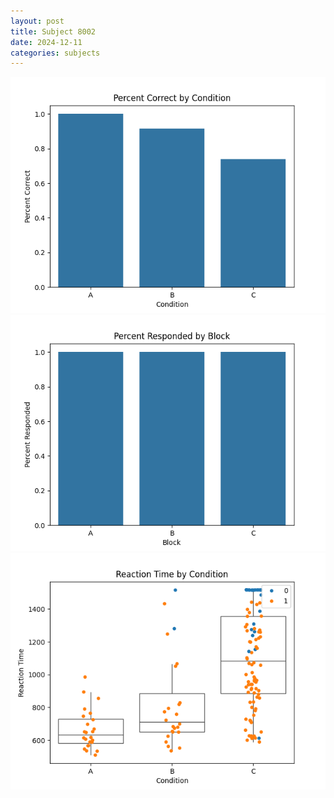```yaml
---
layout: post
title: Subject 8002
date: 2024-12-11
categories: subjects
---
```


![](data/8002/run-26/8002_ATS_percent_correct.png)
![](data/8002/run-26/8002_ATS_percent_responded.png)
![](data/8002/run-26/8002_ATS_rt.png)
